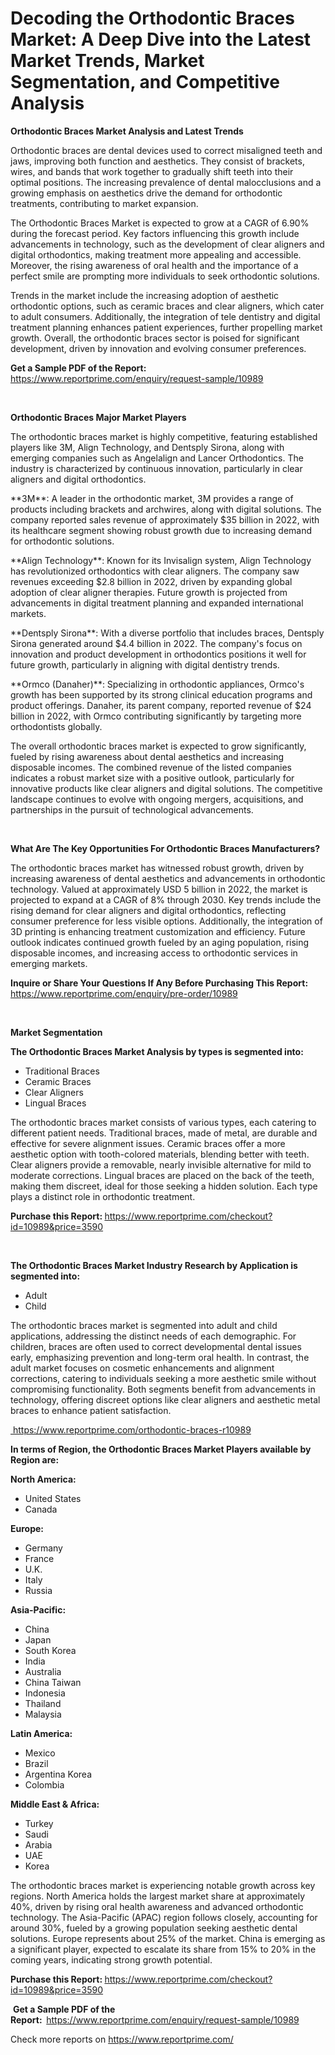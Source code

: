 <p><h1>Decoding the Orthodontic Braces Market: A Deep Dive into the Latest Market Trends, Market Segmentation, and Competitive Analysis</h1></p><p><strong>Orthodontic Braces Market Analysis and Latest Trends</strong></p>
<p><p>Orthodontic braces are dental devices used to correct misaligned teeth and jaws, improving both function and aesthetics. They consist of brackets, wires, and bands that work together to gradually shift teeth into their optimal positions. The increasing prevalence of dental malocclusions and a growing emphasis on aesthetics drive the demand for orthodontic treatments, contributing to market expansion.</p><p>The Orthodontic Braces Market is expected to grow at a CAGR of 6.90% during the forecast period. Key factors influencing this growth include advancements in technology, such as the development of clear aligners and digital orthodontics, making treatment more appealing and accessible. Moreover, the rising awareness of oral health and the importance of a perfect smile are prompting more individuals to seek orthodontic solutions.</p><p>Trends in the market include the increasing adoption of aesthetic orthodontic options, such as ceramic braces and clear aligners, which cater to adult consumers. Additionally, the integration of tele dentistry and digital treatment planning enhances patient experiences, further propelling market growth. Overall, the orthodontic braces sector is poised for significant development, driven by innovation and evolving consumer preferences.</p></p>
<p><strong>Get a Sample PDF of the Report:&nbsp;</strong> <a href="https://www.reportprime.com/enquiry/request-sample/10989?utm_campaign=2284&utm_medium=2&utm_source=Github&utm_content=ia&utm_term=20032025&utm_id=orthodontic-braces">https://www.reportprime.com/enquiry/request-sample/10989</a></p>
<p>&nbsp;</p>
<p><strong>Orthodontic Braces Major Market Players</strong></p>
<p><p>The orthodontic braces market is highly competitive, featuring established players like 3M, Align Technology, and Dentsply Sirona, along with emerging companies such as Angelalign and Lancer Orthodontics. The industry is characterized by continuous innovation, particularly in clear aligners and digital orthodontics.</p><p>**3M**: A leader in the orthodontic market, 3M provides a range of products including brackets and archwires, along with digital solutions. The company reported sales revenue of approximately $35 billion in 2022, with its healthcare segment showing robust growth due to increasing demand for orthodontic solutions.</p><p>**Align Technology**: Known for its Invisalign system, Align Technology has revolutionized orthodontics with clear aligners. The company saw revenues exceeding $2.8 billion in 2022, driven by expanding global adoption of clear aligner therapies. Future growth is projected from advancements in digital treatment planning and expanded international markets.</p><p>**Dentsply Sirona**: With a diverse portfolio that includes braces, Dentsply Sirona generated around $4.4 billion in 2022. The company's focus on innovation and product development in orthodontics positions it well for future growth, particularly in aligning with digital dentistry trends.</p><p>**Ormco (Danaher)**: Specializing in orthodontic appliances, Ormco's growth has been supported by its strong clinical education programs and product offerings. Danaher, its parent company, reported revenue of $24 billion in 2022, with Ormco contributing significantly by targeting more orthodontists globally.</p><p>The overall orthodontic braces market is expected to grow significantly, fueled by rising awareness about dental aesthetics and increasing disposable incomes. The combined revenue of the listed companies indicates a robust market size with a positive outlook, particularly for innovative products like clear aligners and digital solutions. The competitive landscape continues to evolve with ongoing mergers, acquisitions, and partnerships in the pursuit of technological advancements.</p></p>
<p>&nbsp;</p>
<p><strong>What Are The Key Opportunities For Orthodontic Braces Manufacturers?</strong></p>
<p><p>The orthodontic braces market has witnessed robust growth, driven by increasing awareness of dental aesthetics and advancements in orthodontic technology. Valued at approximately USD 5 billion in 2022, the market is projected to expand at a CAGR of 8% through 2030. Key trends include the rising demand for clear aligners and digital orthodontics, reflecting consumer preference for less visible options. Additionally, the integration of 3D printing is enhancing treatment customization and efficiency. Future outlook indicates continued growth fueled by an aging population, rising disposable incomes, and increasing access to orthodontic services in emerging markets.</p></p>
<p><strong>Inquire or Share Your Questions If Any Before Purchasing This Report:</strong> <a href="https://www.reportprime.com/enquiry/pre-order/10989?utm_campaign=2284&utm_medium=2&utm_source=Github&utm_content=ia&utm_term=20032025&utm_id=orthodontic-braces">https://www.reportprime.com/enquiry/pre-order/10989</a></p>
<p>&nbsp;</p>
<p><strong>Market Segmentation</strong></p>
<p><strong>The Orthodontic Braces Market Analysis by types is segmented into:</strong></p>
<p><ul><li>Traditional Braces</li><li>Ceramic Braces</li><li>Clear Aligners</li><li>Lingual Braces</li></ul></p>
<p><p>The orthodontic braces market consists of various types, each catering to different patient needs. Traditional braces, made of metal, are durable and effective for severe alignment issues. Ceramic braces offer a more aesthetic option with tooth-colored materials, blending better with teeth. Clear aligners provide a removable, nearly invisible alternative for mild to moderate corrections. Lingual braces are placed on the back of the teeth, making them discreet, ideal for those seeking a hidden solution. Each type plays a distinct role in orthodontic treatment.</p></p>
<p><strong>Purchase this Report:&nbsp;</strong><a href="https://www.reportprime.com/checkout?id=10989&price=3590&utm_campaign=2284&utm_medium=2&utm_source=Github&utm_content=ia&utm_term=20032025&utm_id=orthodontic-braces">https://www.reportprime.com/checkout?id=10989&price=3590</a></p>
<p>&nbsp;</p>
<p><strong>The Orthodontic Braces Market Industry Research by Application is segmented into:</strong></p>
<p><ul><li>Adult</li><li>Child</li></ul></p>
<p><p>The orthodontic braces market is segmented into adult and child applications, addressing the distinct needs of each demographic. For children, braces are often used to correct developmental dental issues early, emphasizing prevention and long-term oral health. In contrast, the adult market focuses on cosmetic enhancements and alignment corrections, catering to individuals seeking a more aesthetic smile without compromising functionality. Both segments benefit from advancements in technology, offering discreet options like clear aligners and aesthetic metal braces to enhance patient satisfaction.</p></p>
<p><a href="https://www.reportprime.com/orthodontic-braces-r10989?utm_campaign=2284&utm_medium=2&utm_source=Github&utm_content=ia&utm_term=20032025&utm_id=orthodontic-braces">&nbsp;https://www.reportprime.com/orthodontic-braces-r10989</a></p>
<p><strong>In terms of Region, the Orthodontic Braces Market Players available by Region are:</strong></p>
<p>
    <p> <strong> North America: </strong>
        <ul>
            <li>United States</li>
            <li>Canada</li>
        </ul>
        </p> 
    <p> <strong> Europe: </strong>
        <ul>
            <li>Germany</li>
            <li>France</li>
            <li>U.K.</li>
            <li>Italy</li>
            <li>Russia</li>
        </ul>
        </p> 
    <p> <strong> Asia-Pacific: </strong>
        <ul>
            <li>China</li>
            <li>Japan</li>
            <li>South Korea</li>
            <li>India</li>
            <li>Australia</li>
            <li>China Taiwan</li>
            <li>Indonesia</li>
            <li>Thailand</li>
            <li>Malaysia</li>
        </ul>
        </p> 
    <p> <strong> Latin America: </strong>
        <ul>
            <li>Mexico</li>
            <li>Brazil</li>
            <li>Argentina Korea</li>
            <li>Colombia</li>
        </ul>
        </p> 
    <p> <strong> Middle East & Africa: </strong>
        <ul>
            <li>Turkey</li>
            <li>Saudi</li>
            <li>Arabia</li>
            <li>UAE</li>
            <li>Korea</li>
        </ul>
    </p>
    </p>
<p><p>The orthodontic braces market is experiencing notable growth across key regions. North America holds the largest market share at approximately 40%, driven by rising oral health awareness and advanced orthodontic technology. The Asia-Pacific (APAC) region follows closely, accounting for around 30%, fueled by a growing population seeking aesthetic dental solutions. Europe represents about 25% of the market. China is emerging as a significant player, expected to escalate its share from 15% to 20% in the coming years, indicating strong growth potential.</p></p>
<p><strong>Purchase this Report: </strong><a href="https://www.reportprime.com/checkout?id=10989&price=3590&utm_campaign=2284&utm_medium=2&utm_source=Github&utm_content=ia&utm_term=20032025&utm_id=orthodontic-braces">https://www.reportprime.com/checkout?id=10989&price=3590</a></p>
<p>&nbsp;<strong>Get a Sample PDF of the Report:&nbsp;&nbsp;</strong><a href="https://www.reportprime.com/enquiry/request-sample/10989?utm_campaign=2284&utm_medium=2&utm_source=Github&utm_content=ia&utm_term=20032025&utm_id=orthodontic-braces">https://www.reportprime.com/enquiry/request-sample/10989</a></p>
<p><strong></strong></p>
<p>Check more reports on <a href="https://www.reportprime.com/?utm_campaign=2284&utm_medium=2&utm_source=Github&utm_content=ia&utm_term=20032025&utm_id=orthodontic-braces">https://www.reportprime.com/</a></p>